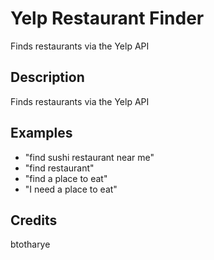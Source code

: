 # Yelp Restaurant Finder
Finds restaurants via the Yelp API

## Description 
Finds restaurants via the Yelp API

## Examples 
* "find sushi restaurant near me"
* "find restaurant"
* "find a place to eat"
* "I need a place to eat"

## Credits 
btotharye

